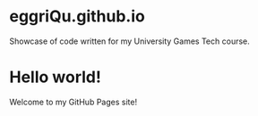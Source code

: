 # eggriQu.github.io
Showcase of code written for my University Games Tech course.

<!DOCTYPE html>
<html>
  <head>
    <title>My GitHub Pages Site</title>
  </head>
  <body>
    <h1>Hello world!</h1>
    <p>Welcome to my GitHub Pages site!</p>
  </body>
</html>
